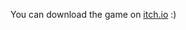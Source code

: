 You can download the game on [itch.io](https://vk31ron.itch.io/i-pressed-the-wrong-button-and-now-the-reactor-is-in-critical-condition-please-s) :) 
